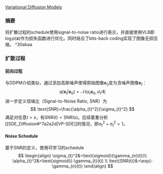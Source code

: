 [Variational Diffusion Models](https://arxiv.org/pdf/2107.00630)

### 摘要
将扩散过程的schedule使用signal-to-noise ratio进行表示，并直接使用VLB即$\log p(\boldsymbol{x})$作为损失函数进行优化。同时结合了bits-back coding实现了图像无损压缩。 ^30abaa

### 扩散过程
#### 前向过程
与DDPM介绍类似，通过添加高斯噪声使得原始图像$\boldsymbol{x}_{0}$变为含噪声图像$\boldsymbol{x}_{t}$：
$$
q(\boldsymbol{x}_{t}|\boldsymbol{x}_{0})=\mathcal{N}(\alpha_{t}\boldsymbol{x}_{0},\sigma_{t^2}\boldsymbol{I})
$$
进一步定义信噪比（Signal-to-Noise Ratio, SNR）为
$$
\text{SNR}=\frac{\alpha_{t}^2}{\sigma_{t}^2}
$$
满足对任意$t>s$，有$\text{SNR}(t)<\text{SNR}(s)$。后续着重分析[[SDE_Diffusion#^7a2a2d|VP-SDE]]的情况，即$\alpha_{t}^2+\sigma_{t}^2=1$。

#### Noise Schedule
基于SNR的定义，使用可学习的schedule
$$
\begin{align}
\sigma_{t}^2&=\text{sigmoid}(\gamma_{n}(t))\\
\alpha_{t}^2&=\text{sigmoid}(-\gamma_{t}(t)) \\
\text{SNR(t)}&=\exp(-\gamma_{n}(t))
\end{align}
$$